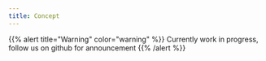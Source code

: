 ```yaml
---
title: Concept
---
```


{{% alert title="Warning" color="warning" %}}
Currently work in progress, follow us on github for announcement 
{{% /alert %}}
